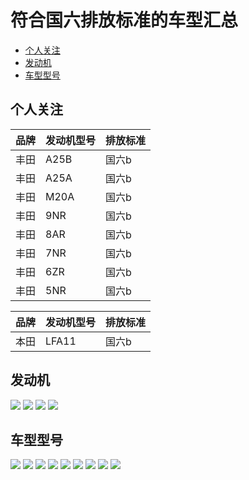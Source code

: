 # 符合国六排放标准的车型汇总

<!--ts-->
   * [个人关注](#个人关注)
   * [发动机](#发动机)
   * [车型型号](#车型型号)
<!--te-->

## 个人关注

| 品牌 | 发动机型号 | 排放标准 |
| ----- | ----- | ----- |
| 丰田 | A25B  | 国六b |
| 丰田 | A25A  | 国六b |
| 丰田 | M20A  | 国六b |
| 丰田 | 9NR   | 国六b |
| 丰田 | 8AR   | 国六b |
| 丰田 | 7NR   | 国六b |
| 丰田 | 6ZR   | 国六b |
| 丰田 | 5NR   | 国六b |

| 品牌 | 发动机型号 | 排放标准 |
| ----- | ----- | ----- |
| 本田 | LFA11 | 国六b |


## 发动机

![](https://github.com/qyxxjd/notes/blob/master/EnvironmentalProtectionStandard/%E5%9B%BD%E5%85%ADB_1.jpg?raw=true)
![](https://github.com/qyxxjd/notes/blob/master/EnvironmentalProtectionStandard/%E5%9B%BD%E5%85%ADB_2.jpg?raw=true)
![](https://github.com/qyxxjd/notes/blob/master/EnvironmentalProtectionStandard/%E5%9B%BD%E5%85%ADB_3.jpg?raw=true)
![](https://github.com/qyxxjd/notes/blob/master/EnvironmentalProtectionStandard/%E5%9B%BD%E5%85%ADB_4.jpg?raw=true)


## 车型型号

![](https://github.com/qyxxjd/notes/blob/master/EnvironmentalProtectionStandard/%E5%9B%BD%E5%85%ADB_NEW_1.jpg?raw=true)
![](https://github.com/qyxxjd/notes/blob/master/EnvironmentalProtectionStandard/%E5%9B%BD%E5%85%ADB_NEW_2.jpg?raw=true)
![](https://github.com/qyxxjd/notes/blob/master/EnvironmentalProtectionStandard/%E5%9B%BD%E5%85%ADB_NEW_3.jpg?raw=true)
![](https://github.com/qyxxjd/notes/blob/master/EnvironmentalProtectionStandard/%E5%9B%BD%E5%85%ADB_NEW_4.jpg?raw=true)
![](https://github.com/qyxxjd/notes/blob/master/EnvironmentalProtectionStandard/%E5%9B%BD%E5%85%ADB_NEW_5.jpg?raw=true)
![](https://github.com/qyxxjd/notes/blob/master/EnvironmentalProtectionStandard/%E5%9B%BD%E5%85%ADB_NEW_6.jpg?raw=true)
![](https://github.com/qyxxjd/notes/blob/master/EnvironmentalProtectionStandard/%E5%9B%BD%E5%85%ADB_NEW_7.jpg?raw=true)
![](https://github.com/qyxxjd/notes/blob/master/EnvironmentalProtectionStandard/%E5%9B%BD%E5%85%ADB_NEW_8.jpg?raw=true)
![](https://github.com/qyxxjd/notes/blob/master/EnvironmentalProtectionStandard/%E5%9B%BD%E5%85%ADB_NEW_9.jpg?raw=true)
